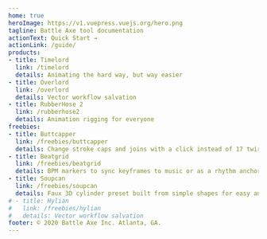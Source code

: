 ```yaml
---
home: true
heroImage: https://v1.vuepress.vuejs.org/hero.png
tagline: Battle Axe tool documentation
actionText: Quick Start →
actionLink: /guide/
products:
- title: Timelord
  link: /timelord
  details: Animating the hard way, but way easier
- title: Overlord
  link: /overlord
  details: Vector workflow salvation
- title: RubberHose 2
  link: /rubberhose2
  details: Animation rigging for everyone
freebies:
- title: Buttcapper
  link: /freebies/buttcapper
  details: Change stroke caps and joins with a click instead of 17 twirl-downs.
- title: Beatgrid
  link: /freebies/beatgrid
  details: BPM markers to sync keyframes to music or as a rhythm anchor before adding audio.
- title: Soupcan
  link: /freebies/soupcan
  details: Faux 3D cylinder preset built from simple shapes for easy animation.
# - title: Hylian
#   link: /freebies/hylian
#   details: Vector workflow salvation
footer: © 2020 Battle Axe Inc. Atlanta, GA.
---
```


<!-- <Redirect to="https://kazoo-herring-p7sw.squarespace.com/help" /> -->
<!-- <Redirect to="https://battleaxe.co/help" /> -->